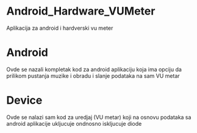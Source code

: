 # Android_Hardware_VUMeter
Aplikacija za android i hardverski vu meter

<h1>Android</h1>
Ovde se nazali kompletak kod za android aplikaciju koja ima opciju da prilikom
pustanja muzike i obradu i slanje podataka na sam VU metar

<h1>Device</h1>
Ovde se nalazi sam kod za uredjaj (VU metar) koji na osnovu podataka sa android
aplikacije ukljucuje ondnosno iskljucuje diode
